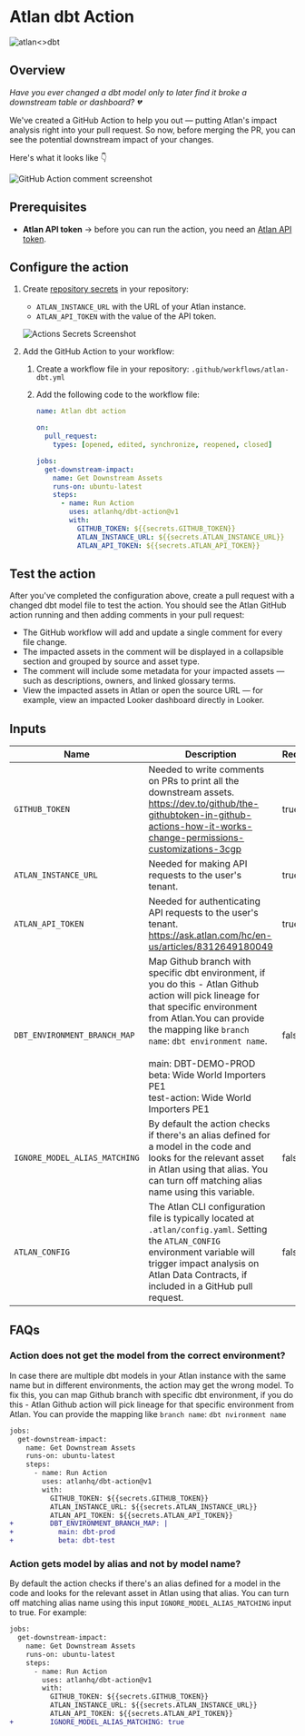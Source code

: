 # Atlan dbt Action

![atlan<>dbt](https://user-images.githubusercontent.com/14099191/209542321-54d5557e-8abf-4d9a-9f6d-dcacb856f25f.png)

## Overview

_Have you ever changed a dbt model only to later find it broke a downstream table or dashboard? 💔_

We've created a GitHub Action to help you out — putting Atlan's impact analysis right into your pull request. So now, before merging the PR, you can see the potential downstream impact of your changes.

Here's what it looks like 👇

![GitHub Action comment screenshot](https://iili.io/HI7d0zB.png)

## Prerequisites

- **Atlan API token** → before you can run the action, you need an [Atlan API token](https://ask.atlan.com/hc/en-us/articles/8312649180049).

## Configure the action

1. Create [repository secrets](https://github.com/Azure/actions-workflow-samples/blob/master/assets/create-secrets-for-GitHub-workflows.md#creating-secrets) in your repository:

   - `ATLAN_INSTANCE_URL` with the URL of your Atlan instance.
   - `ATLAN_API_TOKEN` with the value of the API token.

   ![Actions Secrets Screenshot](https://iili.io/HI7gfx2.png)

2. Add the GitHub Action to your workflow:

   1. Create a workflow file in your repository: `.github/workflows/atlan-dbt.yml`
   2. Add the following code to the workflow file:

      ```yaml
      name: Atlan dbt action

      on:
        pull_request:
          types: [opened, edited, synchronize, reopened, closed]

      jobs:
        get-downstream-impact:
          name: Get Downstream Assets
          runs-on: ubuntu-latest
          steps:
            - name: Run Action
              uses: atlanhq/dbt-action@v1
              with:
                GITHUB_TOKEN: ${{secrets.GITHUB_TOKEN}}
                ATLAN_INSTANCE_URL: ${{secrets.ATLAN_INSTANCE_URL}}
                ATLAN_API_TOKEN: ${{secrets.ATLAN_API_TOKEN}}
      ```

## Test the action

After you've completed the configuration above, create a pull request with a changed dbt model file to test the action. You should see the Atlan GitHub action running and then adding comments in your pull request:

- The GitHub workflow will add and update a single comment for every file change.
- The impacted assets in the comment will be displayed in a collapsible section and grouped by source and asset type.
- The comment will include some metadata for your impacted assets — such as descriptions, owners, and linked glossary terms.
- View the impacted assets in Atlan or open the source URL — for example, view an impacted Looker dashboard directly in Looker.

## Inputs

| Name                          | Description                                                                                                                                                                                                                                                                                                                     | Required | Default |
| ----------------------------- | ------------------------------------------------------------------------------------------------------------------------------------------------------------------------------------------------------------------------------------------------------------------------------------------------------------------------------- | -------- | ------- |
| `GITHUB_TOKEN`                | Needed to write comments on PRs to print all the downstream assets. https://dev.to/github/the-githubtoken-in-github-actions-how-it-works-change-permissions-customizations-3cgp                                                                                                                                                 | true     |
| `ATLAN_INSTANCE_URL`          | Needed for making API requests to the user's tenant.                                                                                                                                                                                                                                                                            | true     |
| `ATLAN_API_TOKEN`             | Needed for authenticating API requests to the user's tenant. https://ask.atlan.com/hc/en-us/articles/8312649180049                                                                                                                                                                                                              | true     |
| `DBT_ENVIRONMENT_BRANCH_MAP`  | Map Github branch with specific dbt environment, if you do this - Atlan Github action will pick lineage for that specific environment from Atlan.You can provide the mapping like `branch name`: `dbt environment name`. <br><br>main: DBT-DEMO-PROD<br>beta: Wide World Importers PE1<br>test-action: Wide World Importers PE1 | false    |
| `IGNORE_MODEL_ALIAS_MATCHING` | By default the action checks if there's an alias defined for a model in the code and looks for the relevant asset in Atlan using that alias. You can turn off matching alias name using this variable.                                                                                                                          | false    | false   |
| `ATLAN_CONFIG` | The Atlan CLI configuration file is typically located at `.atlan/config.yaml`. Setting the `ATLAN_CONFIG` environment variable will trigger impact analysis on Atlan Data Contracts, if included in a GitHub pull request.                                                                                                                          | false    |    |

## FAQs

### Action does not get the model from the correct environment?

In case there are multiple dbt models in your Atlan instance with the same name but in different environments, the action may get the wrong model. To fix this, you can map Github branch with specific dbt environment, if you do this - Atlan Github action will pick lineage for that specific environment from Atlan.
You can provide the mapping like `branch name`: `dbt nvironment name`

```diff
jobs:
  get-downstream-impact:
    name: Get Downstream Assets
    runs-on: ubuntu-latest
    steps:
      - name: Run Action
        uses: atlanhq/dbt-action@v1
        with:
          GITHUB_TOKEN: ${{secrets.GITHUB_TOKEN}}
          ATLAN_INSTANCE_URL: ${{secrets.ATLAN_INSTANCE_URL}}
          ATLAN_API_TOKEN: ${{secrets.ATLAN_API_TOKEN}}
+         DBT_ENVIRONMENT_BRANCH_MAP: |
+           main: dbt-prod
+           beta: dbt-test
```

### Action gets model by alias and not by model name?

By default the action checks if there's an alias defined for a model in the code and looks for the relevant asset in Atlan using that alias. You can turn off matching alias name using this input `IGNORE_MODEL_ALIAS_MATCHING` input to true. For example:

```diff
jobs:
  get-downstream-impact:
    name: Get Downstream Assets
    runs-on: ubuntu-latest
    steps:
      - name: Run Action
        uses: atlanhq/dbt-action@v1
        with:
          GITHUB_TOKEN: ${{secrets.GITHUB_TOKEN}}
          ATLAN_INSTANCE_URL: ${{secrets.ATLAN_INSTANCE_URL}}
          ATLAN_API_TOKEN: ${{secrets.ATLAN_API_TOKEN}}
+         IGNORE_MODEL_ALIAS_MATCHING: true
```
